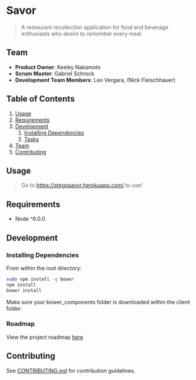 # Savor

> A restaurant recollection application for food and beverage enthusiasts who desire to remember every meal.

## Team

  - __Product Owner__: Keeley Nakamoto
  - __Scrum Master__: Gabriel Schrock
  - __Development Team Members__: Leo Vergara, (Nick Fleischhauer)

## Table of Contents

1. [Usage](#Usage)
1. [Requirements](#requirements)
1. [Development](#development)
    1. [Installing Dependencies](#installing-dependencies)
    1. [Tasks](#tasks)
1. [Team](#team)
1. [Contributing](#contributing)

## Usage

> Go to https://stegosavor.herokuapp.com/ to use!

## Requirements

- Node ^6.0.0

## Development

### Installing Dependencies

From within the root directory:

```sh
sudo npm install -g bower
npm install
bower install
```
Make sure your bower_components folder is downloaded within the client folder.

### Roadmap

View the project roadmap [here](https://github.com/stegosaurs/stegosaurus-savor/issues)


## Contributing

See [CONTRIBUTING.md](CONTRIBUTING.md) for contribution guidelines.
